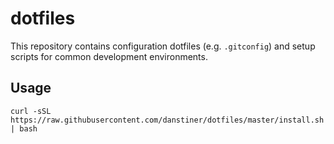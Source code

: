dotfiles
========

This repository contains configuration dotfiles (e.g. `.gitconfig`) and setup scripts for common development environments.

## Usage

    curl -sSL https://raw.githubusercontent.com/danstiner/dotfiles/master/install.sh | bash
